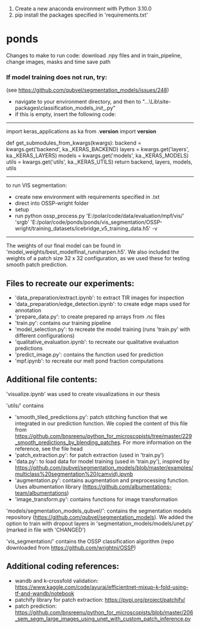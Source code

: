 
1. Create a new anaconda environment with Python 3.10.0
2. pip install the packages specified in 'requirements.txt'



# ponds

Changes to make to run code: download .npy files and in train_pipeline, change images, masks and time save path



### If model training does not run, try:
(see https://github.com/qubvel/segmentation_models/issues/248)

- navigate to your environment directory, and then to "...\Lib\site-packages\classification_models\__init__.py" 
- if this is empty, insert the following code:

------------------------------------------------------

import keras_applications as ka
from .__version__ import __version__

def get_submodules_from_kwargs(kwargs):
    backend = kwargs.get('backend', ka._KERAS_BACKEND)
    layers = kwargs.get('layers', ka._KERAS_LAYERS)
    models = kwargs.get('models', ka._KERAS_MODELS)
    utils = kwargs.get('utils', ka._KERAS_UTILS)
    return backend, layers, models, utils

------------------------------------------------------


to run VIS segmentation:
- create new environment with requirements specified in .txt
- direct into OSSP-wright folder
- setup
- run python ossp_process.py 'E:/polar/code/data/evaluation/mpf/vis/' 'srgb' 'E:/polar/code/ponds/ponds/vis_segmentation/OSSP-wright/training_datasets/icebridge_v5_training_data.h5' -v

----------------------------

The weights of our final model can be found in 'model_weights/best_modelfinal_runsharpen.h5'. We also included the weights of a patch size 32 x 32 configuration, as we used these for testing smooth patch prediction.


Files to recreate our experiments:
---------------------------------
- 'data_preparation/extract.ipynb': to extract TIR images for inspection
- 'data_preparation/edge_detection.ipynb': to create edge maps used for annotation
- 'prepare_data.py': to create prepared np arrays from .nc files
- 'train.py': contains our training pipeline
- 'model_selection.py': to recreate the model training (runs 'train.py' with different configurations) 
- 'qualitative_evaluation.ipynb': to recreate our qualitative evaluation predictions
- 'predict_image.py': contains the function used for prediction
- 'mpf.ipynb': to recreate our melt pond fraction computations


Additional file contents:
-------------------------
'visualize.ipynb' was used to create visualizations in our thesis

'utils/' contains 
- 'smooth_tiled_predictions.py': patch stitching function that we integrated in our prediction function. We copied the content of this file from https://github.com/bnsreenu/python_for_microscopists/tree/master/229_smooth_predictions_by_blending_patches. For more information on the reference, see the file head
- 'patch_extraction.py': for patch extraction (used in 'train.py')
- 'data.py': to load data for model training (used in 'train.py'), inspired by https://github.com/qubvel/segmentation_models/blob/master/examples/multiclass%20segmentation%20(camvid).ipynb 
- 'augmentation.py': contains augmentation and preprocessing function. Uses albumentation library (https://github.com/albumentations-team/albumentations)
- 'image_transform.py': contains functions for image transformation


'models/segmentation_models_qubvel/': contains the segmentation models repository (https://github.com/qubvel/segmentation_models). We added the option to train with dropout layers in 'segmentation_models/models/unet.py' (marked in file with 'CHANGED')

'vis_segmentation/' contains the OSSP classification algorithm (repo downloaded from https://github.com/wrightni/OSSP)


Additional coding references:
-----------------------------
- wandb and k-crossfold validation: https://www.kaggle.com/code/ayuraj/efficientnet-mixup-k-fold-using-tf-and-wandb/notebook
- patchify library for patch extraction: https://pypi.org/project/patchify/
- patch prediction: https://github.com/bnsreenu/python_for_microscopists/blob/master/206_sem_segm_large_images_using_unet_with_custom_patch_inference.py 